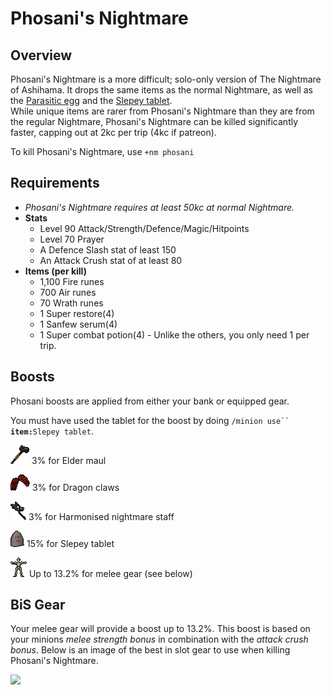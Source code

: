 # Phosani's Nightmare

## Overview

Phosani's Nightmare is a more difficult; solo-only version of The Nightmare of Ashihama. It drops the same items as the normal Nightmare, as well as the [Parasitic egg](https://oldschool.runescape.wiki/w/Parasitic\_egg) and the [Slepey tablet](https://oldschool.runescape.wiki/w/Slepey\_tablet).\
While unique items are rarer from Phosani's Nightmare than they are from the regular Nightmare, Phosani's Nightmare can be killed significantly faster, capping out at 2kc per trip (4kc if patreon).

To kill Phosani's Nightmare, use `+nm phosani`

## Requirements

* _Phosani's Nightmare requires at least 50kc at normal Nightmare._
* **Stats**
  * Level 90 Attack/Strength/Defence/Magic/Hitpoints
  * Level 70 Prayer
  * A Defence Slash stat of least 150
  * An Attack Crush stat of at least 80
* **Items (per kill)**
  * 1,100 Fire runes
  * 700 Air runes
  * 70 Wrath runes
  * 1 Super restore(4)
  * 1 Sanfew serum(4)
  * 1 Super combat potion(4) - Unlike the others, you only need 1 per trip.

## Boosts

Phosani boosts are applied from either your bank or equipped gear.

You must have used the tablet for the boost by doing `/minion use`` `**`item:`**`Slepey tablet`.

![](<../../.gitbook/assets/Elder maul.png>) 3% for Elder maul

![](<../../.gitbook/assets/Dragon claws.png>) 3% for Dragon claws

![](<../../.gitbook/assets/Harmonised nightmare staff.png>)  3% for Harmonised nightmare staff

![](<../../.gitbook/assets/Slepey tablet.png>)   15% for Slepey tablet

![](<../../.gitbook/assets/Worn equipment.png>)  Up to 13.2% for melee gear (see below)

## BiS Gear

Your melee gear will provide a boost up to 13.2%. This boost is based on your minions _melee strength bonus_ in combination with the _attack crush bonus_. Below is an image of the best in slot gear to use when killing Phosani's Nightmare.

![](../../.gitbook/assets/phosani\_BiS.png)
